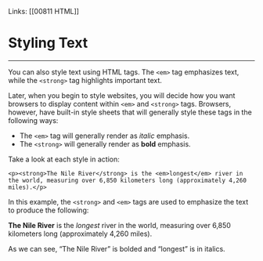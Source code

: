 Links:  [[00811 HTML]]
# Styling Text
---
You can also style text using HTML tags. The `<em>` tag emphasizes text, while the `<strong>` tag highlights important text.

Later, when you begin to style websites, you will decide how you want browsers to display content within `<em>` and `<strong>` tags. Browsers, however, have built-in style sheets that will generally style these tags in the following ways:

-   The `<em>` tag will generally render as _italic_ emphasis.
-   The `<strong>` will generally render as **bold** emphasis.

Take a look at each style in action:

	<p><strong>The Nile River</strong> is the <em>longest</em> river in the world, measuring over 6,850 kilometers long (approximately 4,260 miles).</p>

In this example, the `<strong>` and `<em>` tags are used to emphasize the text to produce the following:

<p><strong>The Nile River</strong> is the <em>longest</em> river in the world, measuring over 6,850 kilometers long (approximately 4,260 miles).</p>

As we can see, “The Nile River” is bolded and “longest” is in italics.